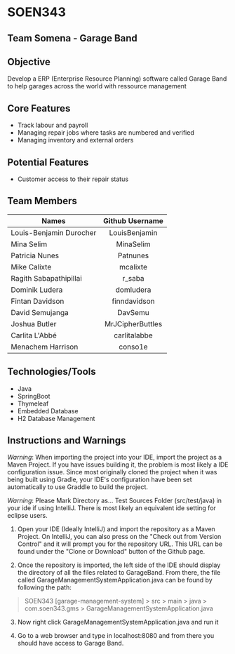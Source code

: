 # SOEN343

## Team Somena - Garage Band

## Objective

Develop a ERP (Enterprise Resource Planning) software called Garage Band to help garages across the world with ressource management

## Core Features

* Track labour and payroll
* Managing repair jobs where tasks are numbered and verified
* Managing inventory and external orders

## Potential Features

* Customer access to their repair status

## Team Members

| Names                     | Github Username   	| 
| -------------             | :-------------:       | 
| Louis-Benjamin Durocher   | LouisBenjamin			|
| Mina Selim       			| MinaSelim				|
| Patricia Nunes			| Patnunes				|
| Mike Calixte 				|mcalixte				|
| Ragith Sabapathipillai    | r_saba       			|
| Dominik Ludera 			| domludera  			|
| Fintan Davidson         	| finndavidson  		|
| David Semujanga           |DavSemu        		|
| Joshua Butler    			|MrJCipherButtles   	|
| Carlita L'Abbé			|carlitalabbe			|
| Menachem Harrison         | conso1e               |                 


## Technologies/Tools

* Java
* SpringBoot
* Thymeleaf
* Embedded Database
* H2 Database Management


## Instructions and Warnings

*Warning*: When importing the project into your IDE, import the project as a Maven Project. If you have issues building it, the problem is most likely a IDE configuration issue. Since most originally cloned the project when it was being built using Gradle, your IDE's configuration have been set automatically to use Graddle to build the project.

*Warning*: Please Mark Directory as... Test Sources Folder (src/test/java) in your ide if using IntelliJ. There is most likely an equivalent ide setting for eclipse users.

1. Open your IDE (Ideally IntelliJ) and import the repository as a Maven Project. On IntelliJ, you can also press on the "Check out from Version Control" and it will prompt you for the repository URL. This URL can be found under the "Clone or Download" button of the Github page.

2. Once the repository is imported, the left side of the IDE should display the directory of all the files related to GarageBand. From there, the file called GarageManagementSystemApplication.java can be found by following the path:


> SOEN343 [garage-management-system] > src > main > java > com.soen343.gms > GarageManagementSystemApplication.java

3. Now right click GarageManagementSystemApplication.java and run it

4. Go to a web browser and type in localhost:8080 and from there you should have access to Garage Band.


